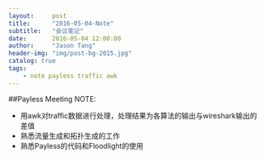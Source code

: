 ```yaml
---
layout:     post
title:      "2016-05-04-Note"
subtitle:   "会议笔记"
date:       2016-05-04 12:00:00
author:     "Jason Tang"
header-img: "img/post-bg-2015.jpg"
catalog: true
tags:
    - note payless traffic awk
---
```


##Payless Meeting NOTE:

* 用awk对traffic数据进行处理，处理结果为各算法的输出与wireshark输出的差值
* 熟悉流量生成和拓扑生成的工作
* 熟悉Payless的代码和Floodlight的使用

